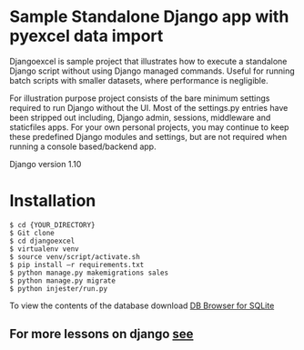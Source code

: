 # Sample Standalone Django app with pyexcel data import #

Djangoexcel is sample project that illustrates how to execute a standalone Django script without using Django managed commands. Useful for running batch scripts with smaller datasets, where performance is negligible.
 
For illustration purpose project consists of the bare minimum settings required to run Django without the UI. Most of the settings.py entries have been stripped out including, Django admin, sessions, middleware and staticfiles apps. For your own personal projects, you may continue to keep these predefined Django modules and settings, but are not required when running a console based/backend app. 

Django version 1.10

# Installation  #

    $ cd {YOUR_DIRECTORY}
	$ Git clone
    $ cd djangoexcel
    $ virtualenv venv
    $ source venv/script/activate.sh 
    $ pip install –r requirements.txt 
    $ python manage.py makemigrations sales
    $ python manage.py migrate 
    $ python injester/run.py

To view the contents of the database download [DB Browser for SQLite](http://sqlitebrowser.org/) 


## For more lessons on django [see](https://www.udemy.com/building-your-first-django-app-in-minutes/?couponCode=DIST00001) ##
